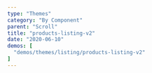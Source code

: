 ```yaml
---
type: "Themes"
category: "By Component"
parent: "Scroll"
title: "products-listing-v2"
date: "2020-06-10"
demos: [
  "demos/themes/listing/products-listing-v2"
]
---
```

